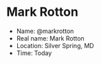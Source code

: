 # Mark Rotton

* Name: @markrotton
* Real name: Mark Rotton
* Location: Silver Spring, MD
* Time: Today
